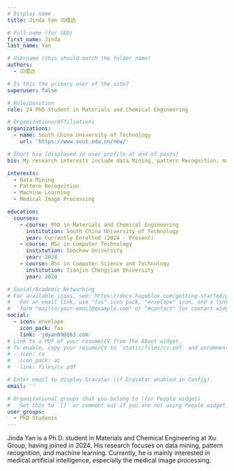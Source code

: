```yaml
---
# Display name
title: Jinda Yan 闫缙达

# Full name (for SEO)
first_name: Jinda
last_name: Yan

# Username (this should match the folder name)
authors:
  - 闫缙达

# Is this the primary user of the site?
superuser: false

# Role/position
role: 24 PhD Student in Materials and Chemical Engineering

# Organizations/Affiliations
organizations:
  - name: South China University of Technology
    url: 'https://www.scut.edu.cn/new/'

# Short bio (displayed in user profile at end of posts)
bio: My research interests include data Mining, pattern Recognition, machine learning and medical Image Processing.

interests:
  - Data Mining
  - Pattern Recognition
  - Machine Learning
  - Medical Image Processing

education:
  courses:
    - course: PhD in Materials and Chemical Engineering
      institution: South China University of Technology
      year: Currently Enrolled (2024 - Present)
    - course: MSc in Computer Technology
      institution: Soochow University
      year: 2024
    - course: BSc in Computer Science and Technology
      institution: Tianjin Chengjian University
      year: 2020

# Social/Academic Networking
# For available icons, see: https://docs.hugoblox.com/getting-started/page-builder/#icons
#   For an email link, use "fas" icon pack, "envelope" icon, and a link in the
#   form "mailto:your-email@example.com" or "#contact" for contact widget.
social:
  - icon: envelope
    icon_pack: fas
    link: 'jdyan09@163.com'
# Link to a PDF of your resume/CV from the About widget.
# To enable, copy your resume/CV to `static/files/cv.pdf` and uncomment the lines below.
# - icon: cv
#   icon_pack: ai
#   link: files/cv.pdf

# Enter email to display Gravatar (if Gravatar enabled in Config)
email: ''

# Organizational groups that you belong to (for People widget)
#   Set this to `[]` or comment out if you are not using People widget.
user_groups:
  - PhD Students
---
```


Jinda Yan is a Ph.D. student in Materials and Chemical Engineering at Xu Group, having joined in 2024. His research focuses on data mining, pattern recognition, and machine learning. Currently, he is mainly interested in medical artificial intelligence, especially the medical image processing.

